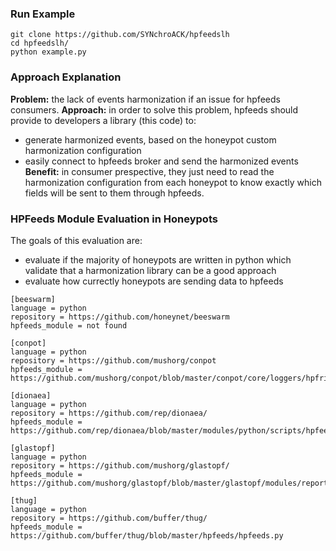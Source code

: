 ### Run Example

```
git clone https://github.com/SYNchroACK/hpfeedslh
cd hpfeedslh/
python example.py
```

### Approach Explanation

**Problem:** the lack of events harmonization if an issue for hpfeeds consumers.
**Approach:** in order to solve this problem, hpfeeds should provide to developers a library (this code) to:
* generate harmonized events, based on the honeypot custom harmonization configuration
* easily connect to hpfeeds broker and send the harmonized events
**Benefit:** in consumer prespective, they just need to read the harmonization configuration from each honeypot to know exactly which fields will be sent to them through hpfeeds.


### HPFeeds Module Evaluation in Honeypots

The goals of this evaluation are:
* evaluate if the majority of honeypots are written in python which validate that a harmonization library can be a good approach
* evaluate how currectly honeypots are sending data to hpfeeds

```
[beeswarm]
language = python
repository = https://github.com/honeynet/beeswarm
hpfeeds_module = not found
```

```
[conpot]
language = python
repository = https://github.com/mushorg/conpot
hpfeeds_module = https://github.com/mushorg/conpot/blob/master/conpot/core/loggers/hpfriends.py
```

```
[dionaea]
language = python
repository = https://github.com/rep/dionaea/
hpfeeds_module = https://github.com/rep/dionaea/blob/master/modules/python/scripts/hpfeeds.py
```

```
[glastopf]
language = python
repository = https://github.com/mushorg/glastopf/
hpfeeds_module = https://github.com/mushorg/glastopf/blob/master/glastopf/modules/reporting/auxiliary/log_hpfeeds.py
```

```
[thug]
language = python
repository = https://github.com/buffer/thug/
hpfeeds_module = https://github.com/buffer/thug/blob/master/hpfeeds/hpfeeds.py
```


